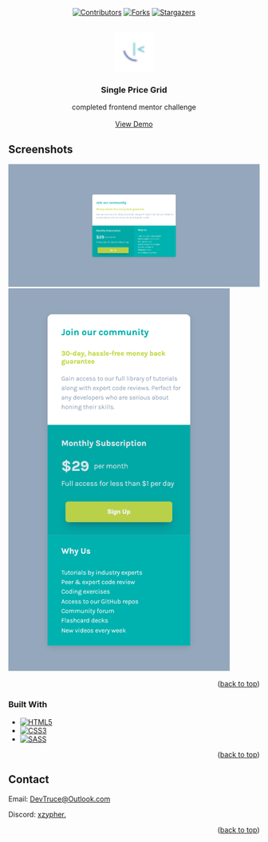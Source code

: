 <a id="readme-top"></a>

<div align="center">

[![Contributors][contributors-icon]][contributors-link]
[![Forks][forks-icon]][forks-link]
[![Stargazers][stars-icon]][stars-link]

</div>

<!-- PROJECT LOGO -->
<br />
<div align="center">
  <a href="https://github.com/DevTruce/single-price-grid">
    <img src="src/imgs/favicon-32x32.png" alt="Logo" width="80" height="80">
  </a>

<h3 align="center">Single Price Grid</h3>

  <p align="center">
    completed frontend mentor challenge
    <br />
    <br />
    <a href="https://devtruce.github.io/single-price-grid/" target="_blank">View Demo</a>
  </p>
</div>

<!-- ABOUT THE PROJECT -->

## Screenshots

[![Product Name Screen Shot][product-screenshot]](product-link)
[![Product Name Screen Shot][product-screenshot2]](product-link)

<p align="right">(<a href="#readme-top">back to top</a>)</p>

### Built With

- [![HTML5][html5-icon]][html5-link]
- [![CSS3][css3-icon]][css3-link]
- [![SASS][sass-icon]][sass-link]

<p align="right">(<a href="#readme-top">back to top</a>)</p>

<!-- CONTACT -->

## Contact

Email: [DevTruce@Outlook.com]()

Discord: [xzypher.]()

<p align="right">(<a href="#readme-top">back to top</a>)</p>

<!-- #### MARKDOWN LINKS & IMAGES #### -->

<!-- ## GitHub ##-->
<!-- links -->

[contributors-link]: https://github.com/DevTruce/single-price-grid/graphs/contributors
[forks-link]: https://github.com/DevTruce/single-price-grid/network/members
[stars-link]: https://github.com/DevTruce/single-price-grid/stargazers

<!-- icons -->

[contributors-icon]: https://img.shields.io/github/contributors/DevTruce/single-price-grid.svg?style=for-the-badge
[forks-icon]: https://img.shields.io/github/forks/DevTruce/single-price-grid.svg?style=for-the-badge
[stars-icon]: https://img.shields.io/github/stars/DevTruce/single-price-grid.svg?style=for-the-badge

<!-- ## Project ## -->

[product-screenshot]: src/imgs/project-view.png
[product-screenshot2]: src/imgs/project-view2.png
[product-link]: https://devtruce.github.io/single-price-grid/

<!-- ## Tech & Tools ## -->
<!-- links -->

[html5-link]: https://html-icon/
[css3-link]: https://css3-icon/
[sass-link]: https://sass-lang.com/

<!-- icons -->

[html5-icon]: https://img.shields.io/badge/HTML5-orange?style=for-the-badge&logo=html5&logoColor=white
[css3-icon]: https://img.shields.io/badge/CSS3-blue?style=for-the-badge&logo=CSS3&logoColor=white
[sass-icon]: https://img.shields.io/badge/SASS-AA77FF?style=for-the-badge&logo=SASS&logoColor=white
